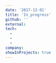 ```yaml
---
date: '2017-12-01'
title: 'In_progress'
github: ''
external:
tech:
  -
  -
  -
company:
showInProjects: true
---
```

